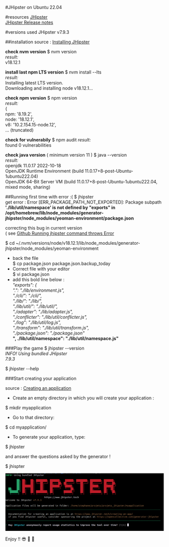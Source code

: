 #JHipster on Ubuntu 22.04

#resources
[ JHipster ](https://www.jhipster.tech/)  
[ JHipster Release notes ](https://www.jhipster.tech/releases/)  

#versions used
JHipster v7.9.3


##installation
source : [ Installing JHipster ](https://www.jhipster.tech/installation/)  

**check nvm version**
$ nvm version  
*result:*  
v18.12.1  

**install last npm LTS version**
$ nvm install --lts  
*result:*  
Installing latest LTS version.  
Downloading and installing node v18.12.1...  

**check npm version**
$ npm version  
*result:*  
{  
  npm: '8.19.2',  
  node: '18.12.1',  
  v8: '10.2.154.15-node.12',  
... (truncated)  

**check for vulnerabily**
$ npm audit
*result:*  
found 0 vulnerabilities


**check java version** ( minimum version 11 )
$ java --version  
*result:*  
openjdk 11.0.17 2022-10-18  
OpenJDK Runtime Environment (build 11.0.17+8-post-Ubuntu-1ubuntu222.04)  
OpenJDK 64-Bit Server VM (build 11.0.17+8-post-Ubuntu-1ubuntu222.04, mixed mode, sharing)  


##Running first time with error :(
$ jhipster  
get error : Error [ERR_PACKAGE_PATH_NOT_EXPORTED]: Package subpath **'./lib/util/namespace' is not defined by "exports" in /opt/homebrew/lib/node_modules/generator-jhipster/node_modules/yeoman-environment/package.json**  

correcting this bug in current version  
( see [ Github Running jhipster command throws Error ](https://github.com/jhipster/generator-jhipster/issues/19627)  

$ cd ~/.nvm/versions/node/v18.12.1/lib/node_modules/generator-jhipster/node_modules/yeoman-environment  
- back the file  
$ cp package.json package.json.backup_today  
- Correct file with your editor  
$ vi package.json  
- add this bold line below :   
*"exports": {*  
*".": "./lib/environment.js",*  
*"./cli/": "./cli/",*  
*"./lib/": "./lib/",*  
*"./lib/util/": "./lib/util/",*  
*"./adapter": "./lib/adapter.js",*  
*"./conflicter": "./lib/util/conflicter.js",*  
*"./log": "./lib/util/log.js",*  
*"./transform": "./lib/util/transform.js",*  
*"./package.json": "./package.json"*  
**", ./lib/util/namespace": "./lib/util/namespace.js"**  

###Play the game
$ jhipster --version  
*INFO! Using bundled JHipster*  
*7.9.3*  

$ jhipster --help  

###Start creating your application

source : [ Creating an application ](https://www.jhipster.tech/creating-an-app/)  
- Create an empty directory in which you will create your application :  

$ mkdir myapplication  

- Go to that directory:  

$ cd myapplication/  

- To generate your application, type:  

$ jhipster  

and answer the questions asked by the generator !  

$ jhispter  


![jhipster_welcome.png ](jhipster_welcome.png "jhipster welcome")  

Enjoy !! :sunglasses: :tropical_drink: :tropical_drink:
